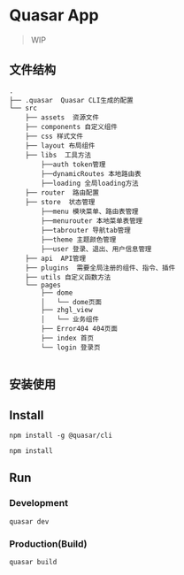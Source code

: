 # Quasar App

> WIP
## 文件结构
```shell
.
├── .quasar  Quasar CLI生成的配置
└── src
    ├── assets  资源文件
    ├── components 自定义组件
    ├── css 样式文件
    ├── layout 布局组件
    ├── libs  工具方法
        ├──auth token管理
        ├──dynamicRoutes 本地路由表
        ├──loading 全局loading方法
    ├── router  路由配置
    ├── store  状态管理
        ├──menu 模块菜单、路由表管理
        ├──menurouter 本地菜单表管理
        ├──tabrouter 导航tab管理
        ├──theme 主题颜色管理
        ├──user 登录、退出、用户信息管理
    ├── api  API管理
    ├── plugins  需要全局注册的组件、指令、插件
    ├── utils 自定义函数方法
    └── pages
        ├── dome 
        │   └── dome页面
        ├── zhgl_view
        │   └── 业务组件
        ├── Error404 404页面
        ├── index 首页
        └── login 登录页
        
```

## 安装使用

## Install
```bush
npm install -g @quasar/cli

```
```bush
npm install
```
## Run
### Development
```bush
quasar dev
```
### Production(Build)
```bush
quasar build
```
